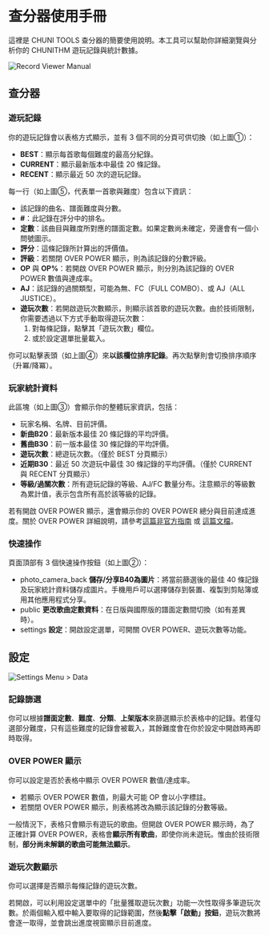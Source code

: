 # 查分器使用手冊

這裡是 CHUNI TOOLS 查分器的簡要使用說明。本工具可以幫助你詳細瀏覽與分析你的 CHUNITHM 遊玩記錄與統計數據。

![Record Viewer Manual](img/viewer-main.png)

## 查分器

### 遊玩記錄

你的遊玩記錄會以表格方式顯示，並有 3 個不同的分頁可供切換（如上圖①）：

- **BEST**：顯示每首歌每個難度的最高分紀錄。
- **CURRENT**：顯示最新版本中最佳 20 條記錄。
- **RECENT**：顯示最近 50 次的遊玩記錄。

每一行（如上圖⑤，代表單一首歌與難度）包含以下資訊：

- 該記錄的曲名、譜面難度與分數。
- **#**：此記錄在評分中的排名。
- **定數**：該曲目與難度所對應的譜面定數。如果定數尚未確定，旁邊會有一個小問號圖示。
- **評分**：這條記錄所計算出的評價值。
- **評級**：若關閉 OVER POWER 顯示，則為該記錄的分數評級。
- **OP** 與 **OP%**：若開啟 OVER POWER 顯示，則分別為該記錄的 OVER POWER 數值與達成率。
- **AJ**：該記錄的過關類型，可能為無、FC（FULL COMBO）、或 AJ（ALL JUSTICE）。
- **遊玩次數**：若開啟遊玩次數顯示，則顯示該首歌的遊玩次數。由於技術限制，你需要透過以下方式手動取得遊玩次數：
    1. 對每條記錄，點擊其「遊玩次數」欄位。
    2. 或於設定選單批量載入。

你可以點擊表頭（如上圖④）來**以該欄位排序記錄**。再次點擊則會切換排序順序（升冪/降冪）。

### 玩家統計資料

此區塊（如上圖③）會顯示你的整體玩家資訊，包括：

- 玩家名稱、名牌、目前評價。
- **新曲B20**：最新版本最佳 20 條記錄的平均評價。
- **舊曲B30**：前一版本最佳 30 條記錄的平均評價。
- **遊玩次數**：總遊玩次數。（僅於 BEST 分頁顯示）
- **近期B30**：最近 50 次遊玩中最佳 30 條記錄的平均評價。（僅於 CURRENT 與 RECENT 分頁顯示）
- **等級/過關次數**：所有遊玩記錄的等級、AJ/FC 數量分布。注意顯示的等級數為累計值，表示包含所有高於該等級的記錄。

若有開啟 OVER POWER 顯示，還會顯示你的 OVER POWER 總分與目前達成進度。關於 OVER POWER 詳細說明，請參考[這篇非官方指南](https://chunithm.org/intermediate/rating/#overpower-op) 或 [這篇文檔](https://wikiwiki.jp/chunithmwiki/レーティング・OVER%20POWER)。

### 快速操作

頁面頂部有 3 個快速操作按鈕（如上圖②）：

- <span class="material-icons !text-base">photo_camera_back</span> **儲存/分享B40為圖片**：將當前篩選後的最佳 40 條記錄及玩家統計資料儲存成圖片。手機用戶可以選擇儲存到裝置、複製到剪貼簿或用其他應用程式分享。
- <span class="material-icons !text-base">public</span> **更改歌曲定數資料**：在日版與國際版的譜面定數間切換（如有差異時）。
- <span class="material-icons !text-base">settings</span> **設定**：開啟設定選單，可開關 OVER POWER、遊玩次數等功能。

## 設定

![Settings Menu > Data](img/viewer-settings-data.png)

### 記錄篩選

你可以根據**譜面定數**、**難度**、**分類**、**上架版本**來篩選顯示於表格中的記錄。若僅勾選部分難度，只有這些難度的記錄會被載入，其餘難度會在你於設定中開啟時再即時取得。

### OVER POWER 顯示

你可以設定是否於表格中顯示 OVER POWER 數值/達成率。

- 若顯示 OVER POWER 數值，則最大可能 OP 會以小字標註。
- 若關閉 OVER POWER 顯示，則表格將改為顯示該記錄的分數等級。

一般情況下，表格只會顯示有遊玩的歌曲。但開啟 OVER POWER 顯示時，為了正確計算 OVER POWER，表格會**顯示所有歌曲**，即使你尚未遊玩。惟由於技術限制，**部分尚未解鎖的歌曲可能無法顯示**。

### 遊玩次數顯示

你可以選擇是否顯示每條記錄的遊玩次數。

若開啟，可以利用設定選單中的「批量獲取遊玩次數」功能一次性取得多筆遊玩次數。於兩個輸入框中輸入要取得的記錄範圍，然後**點擊「啟動」按鈕**，遊玩次數將會逐一取得，並會跳出進度視窗顯示目前進度。
